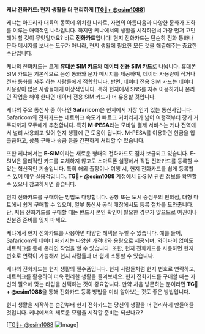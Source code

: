 **케냐 전화카드: 현지 생활을 더 편리하게 [[TG💪+ @esim1088](https://t.me/s/esim1088)]**

케냐는 아프리카 대륙의 동쪽에 위치한 나라로, 자연의 아름다움과 다양한 문화가 조화를 이루는 매력적인 나라입니다. 하지만 케냐에서의 생활을 시작하면서 가장 먼저 고민해야 할 것이 무엇일까요? 바로 **전화카드**입니다! 현지 전화카드는 단순히 전화 통화나 문자 메시지를 보내는 도구가 아니라, 현지 생활에 필요한 모든 것을 해결해주는 중요한 수단입니다.

케냐의 전화카드는 크게 **휴대폰 SIM 카드**와 **데이터 전용 SIM 카드**로 나뉩니다. 휴대폰 SIM 카드는 기본적으로 음성 통화와 문자 메시지를 제공하며, 데이터 사용량이 적거나 전화 통화를 자주 하는 사람들에게 적합합니다. 반면, 데이터 전용 SIM 카드는 데이터 사용량이 많은 사람들에게 이상적입니다. 특히 현지에서 SNS를 자주 이용하거나 온라인 작업을 해야 한다면 데이터 전용 SIM 카드가 더 유용할 것입니다.

케냐의 주요 통신사 중 하나인 **Safaricom**은 현지에서 가장 인기 있는 통신사입니다. Safaricom의 전화카드는 네트워크 속도가 빠르고 커버리지가 넓어 여행객부터 장기 거주자까지 모두에게 추천합니다. 특히 **M-PESA**라는 모바일 결제 서비스는 케냐 전역에서 널리 사용되고 있어 현지 생활에 큰 도움이 됩니다. M-PESA를 이용하면 현금을 입출금하고, 상품 구매나 송금 등을 간편하게 처리할 수 있습니다.

또한 케냐에서는 **E-SIM**이라는 새로운 형태의 전화카드도 점차 보급되고 있습니다. E-SIM은 물리적인 카드를 교체하지 않고도 스마트폰 설정에서 직접 전화카드를 등록할 수 있는 혁신적인 기술입니다. 특히 해외 출장이나 여행 시, 현지 전화카드를 쉽게 등록할 수 있어 매우 실용적입니다. **TG💪+ @esim1088** 계정에서 E-SIM 관련 정보를 확인할 수 있으니 참고하시면 좋습니다.

현지 전화카드를 구매하는 방법도 다양합니다. 공항 또는 도시 중심부의 편의점, 대형 마트에서 쉽게 구매할 수 있으며, 일부 통신사 공식 매장에서도 등록 절차를 도와줍니다. 단, 처음 전화카드를 구매할 때는 반드시 본인 확인이 필요한 경우가 많으므로 여권이나 신분증 준비를 잊지 마세요.

케냐에서 현지 전화카드를 사용하면 다양한 혜택을 누릴 수 있습니다. 예를 들어, Safaricom의 데이터 패키지는 다양한 가격대와 용량으로 제공되며, 와이파이 없이도 네트워크를 통해 온라인 작업을 할 수 있습니다. 또한, 현지 전화카드를 사용하면 현지 번호로 연락이 가능해져 현지 사람들과 더 쉽게 소통할 수 있습니다.

케냐의 전화카드는 현지 생활의 필수품입니다. 현지 사람들처럼 현지 번호로 연락하고, 네트워크를 활용하여 더욱 편리한 생활을 즐겨보세요. 현지 전화카드를 구매할 때는 자신의 필요에 맞는 타입을 선택하는 것이 중요합니다. 만약 처음 방문하는 분이라면 **TG💪+ @esim1088**을 통해 전화카드 등록 방법을 미리 알아보는 것도 좋은 방법입니다.

현지 생활을 시작하는 순간부터 현지 전화카드는 당신의 생활을 더 편리하게 만들어줄 것입니다. 케냐에서의 새로운 모험을 시작할 준비는 되셨나요?

[[TG💪+ @esim1088](https://t.me/s/esim1088) ![Image](https://i.postimg.cc/Y0z9fWf4/image.png)]